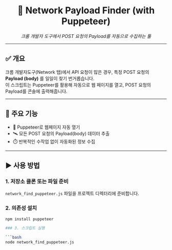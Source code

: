 <h1 align="center">📡 Network Payload Finder (with Puppeteer)</h1>

<p align="center">
  <em>크롬 개발자 도구에서 POST 요청의 Payload를 자동으로 수집하는 툴</em>
</p>

---

## ✅ 개요

크롬 개발자도구(Network 탭)에서 API 요청이 많은 경우, 특정 POST 요청의 **Payload (body)** 를 일일이 찾기 번거롭습니다.  
이 스크립트는 Puppeteer를 활용해 자동으로 웹 페이지를 열고, POST 요청의 Payload를 콘솔에 출력해줍니다.

---

## 🔧 주요 기능

- 🧠 Puppeteer로 웹페이지 자동 열기  
- 🛰️ 모든 POST 요청의 Payload(body) 데이터 추출  
- ⏱️ 반복적인 수작업 없이 자동화된 정보 수집

---

## ▶️ 사용 방법

### 1. 저장소 클론 또는 파일 준비

`network_find_puppeteer.js` 파일을 프로젝트 디렉터리에 준비합니다.

### 2. 의존성 설치

```bash
npm install puppeteer

### 3. 스크립트 실행

```bash
node network_find_puppeteer.js
